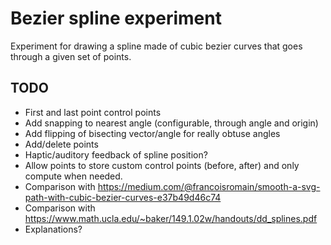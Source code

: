 Bezier spline experiment
===

Experiment for drawing a spline made of cubic bezier curves that goes through a given set of points.

## TODO
- First and last point control points
- Add snapping to nearest angle (configurable, through angle and origin)
- Add flipping of bisecting vector/angle for really obtuse angles
- Add/delete points
- Haptic/auditory feedback of spline position?
- Allow points to store custom control points (before, after) and only compute when needed.
- Comparison with https://medium.com/@francoisromain/smooth-a-svg-path-with-cubic-bezier-curves-e37b49d46c74
- Comparison with https://www.math.ucla.edu/~baker/149.1.02w/handouts/dd_splines.pdf
- Explanations?
